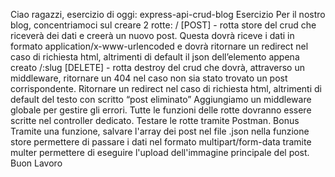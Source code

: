 Ciao ragazzi, esercizio di oggi: express-api-crud-blog
Esercizio
Per il nostro blog, concentriamoci sul creare 2 rotte:
/ [POST] - rotta store del crud che riceverà dei dati e creerà un nuovo post. Questa dovrà riceve i dati in formato application/x-www-urlencoded e dovrà ritornare un redirect nel caso di richiesta html, altrimenti di default il json dell’elemento appena creato
/:slug [DELETE] - rotta destroy del crud che dovrà, attraverso un middleware, ritornare un 404 nel caso non sia stato trovato un post corrispondente. Ritornare un redirect nel caso di richiesta html, altrimenti di default del testo con scritto “post eliminato”
Aggiungiamo un middleware globale per gestire gli errori.
Tutte le funzioni delle rotte dovranno essere scritte nel controller dedicato.
Testare le rotte tramite Postman.
Bonus
Tramite una funzione, salvare l'array dei post nel file .json
nella funzione store permettere di passare i dati nel formato multipart/form-data tramite multer
permettere di eseguire l'upload dell'immagine principale del post.
Buon Lavoro
